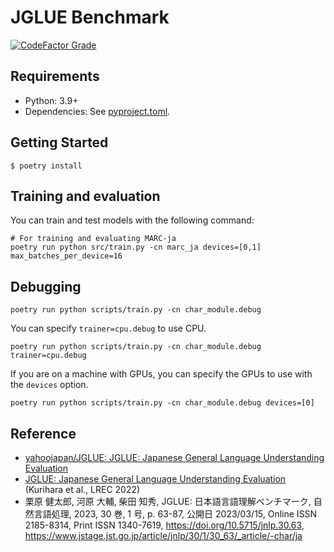 # JGLUE Benchmark

[![CodeFactor Grade](https://img.shields.io/codefactor/grade/github/nobu-g/JGLUE-benchmark)](https://www.codefactor.io/repository/github/nobu-g/JGLUE-benchmark)

## Requirements

- Python: 3.9+
- Dependencies: See [pyproject.toml](./pyproject.toml).

## Getting Started

```shell
$ poetry install
```


## Training and evaluation

You can train and test models with the following command:

```shell
# For training and evaluating MARC-ja
poetry run python src/train.py -cn marc_ja devices=[0,1] max_batches_per_device=16
```
<!--
If you only want to do evaluation after training, use the following command:

```shell
# For evaluating word segmenter
poetry run python scripts/test.py module=char checkpoint_path="/path/to/checkpoint" devices=[0]
```
-->
## Debugging

```shell
poetry run python scripts/train.py -cn char_module.debug
```

You can specify `trainer=cpu.debug` to use CPU.

```shell
poetry run python scripts/train.py -cn char_module.debug trainer=cpu.debug
```

If you are on a machine with GPUs, you can specify the GPUs to use with the `devices` option.

```shell
poetry run python scripts/train.py -cn char_module.debug devices=[0]
```

## Reference

- [yahoojapan/JGLUE: JGLUE: Japanese General Language Understanding Evaluation](https://github.com/yahoojapan/JGLUE)
- [JGLUE: Japanese General Language Understanding Evaluation](https://aclanthology.org/2022.lrec-1.317) (Kurihara et al., LREC 2022)
- 栗原 健太郎, 河原 大輔, 柴田 知秀, JGLUE: 日本語言語理解ベンチマーク, 自然言語処理, 2023, 30 巻, 1 号, p. 63-87, 公開日 2023/03/15, Online ISSN 2185-8314, Print ISSN 1340-7619, https://doi.org/10.5715/jnlp.30.63, https://www.jstage.jst.go.jp/article/jnlp/30/1/30_63/_article/-char/ja
